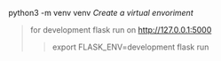 python3 -m venv venv  *Create a virtual envoriment*

>for development flask run on <http://127.0.0.1:5000>
>>export FLASK_ENV=development
>>flask run

